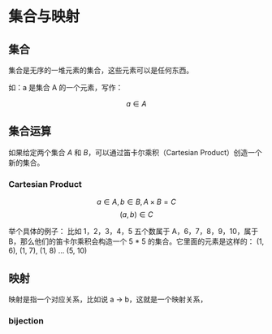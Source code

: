 # 集合与映射

## 集合

集合是无序的一堆元素的集合，这些元素可以是任何东西。

如：a 是集合 A 的一个元素，写作：

$$a \in A$$

## 集合运算

如果给定两个集合 $A$ 和 $B$，可以通过笛卡尔乘积（Cartesian Product）创造一个新的集合。

### Cartesian Product

$$ a \in A, b \in B, A \times B = C$$
$$ (a, b) \in C $$

举个具体的例子：
比如 1，2，3，4，5 五个数属于 A，6，7，8，9，10，属于 B，那么他们的笛卡尔乘积会构造一个 5 * 5 的集合。它里面的元素是这样的：
(1, 6), (1, 7), (1, 8) ... (5, 10)

## 映射

映射是指一个对应关系，比如说 a -> b，这就是一个映射关系，

### bijection

